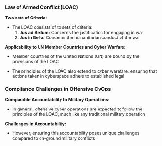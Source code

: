 ### Law of Armed Conflict (LOAC)

**Two sets of Criteria:**
- The LOAC consists of to sets of criteria:
  1. **Jus ad Bellum:** Concerns the justification for engaging in war 
  2. **Jus in Bello:** Concerns the humanitarian conduct of the war 

**Applicability to UN Member Countries and Cyber Warfare:**
- Member countries of the United Nations (UN) are bound by the provisions of the LOAC 

- The principles of the LOAC also extend to cyber warefare, ensuring that actions taken in cyberspace adhere to established legal

### Compliance Challenges in Offensive CyOps
**Comparable Accountability to Military Operations:**
- In general, offensive cyber operations are expected to follow the principles of the LOAC, much like any traditional military operation

**Challenges in Accountability:**
- However, ensuring this accountability poses unique challenges compared to on-ground military conflicts
